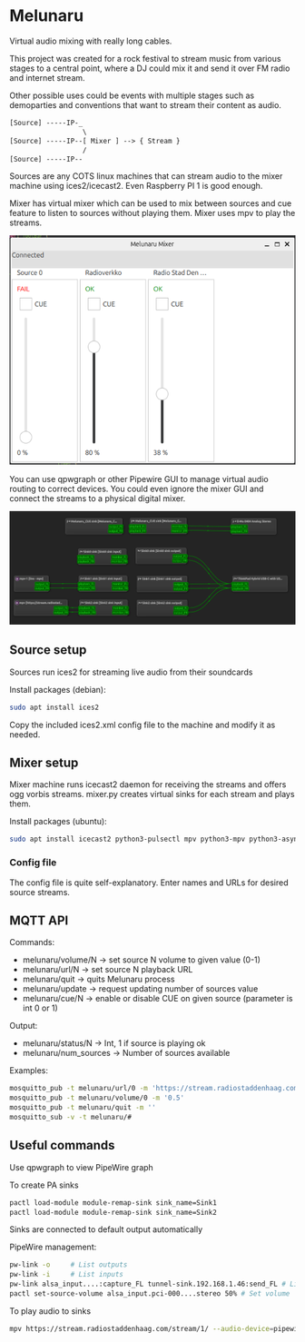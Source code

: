 # Melunaru

Virtual audio mixing with really long cables.

This project was created for a rock festival to stream music
from various stages to a central point, where a DJ could mix it 
and send it over FM radio and internet stream.

Other possible uses could be events with multiple stages such
as demoparties and conventions that want to stream their content
as audio.

```
[Source] -----IP-_
                  \
[Source] -----IP--[ Mixer ] --> { Stream }
                  /
[Source] -----IP--
```

Sources are any COTS linux machines that can stream audio to
the mixer machine using ices2/icecast2. Even Raspberry PI 1 is 
good enough.

Mixer has virtual mixer which can be used to mix between
sources and cue feature to listen to sources without
playing them. Mixer uses mpv to play the streams.

![Mixer GUI](gui-screenshot.png?raw=true "Mixer GUI")

You can use qpwgraph or other Pipewire GUI to manage
virtual audio routing to correct devices. You could even 
ignore the mixer GUI and connect the streams to a physical 
digital mixer. 

![qpwgraph](qpwgraph.png?raw=true "qpwgraph showing two playing sources")

## Source setup

Sources run ices2 for streaming live audio from their soundcards

Install packages (debian): 

```bash
sudo apt install ices2
```

Copy the included ices2.xml config file to the machine and
modify it as needed.

## Mixer setup

Mixer machine runs icecast2 daemon for receiving the streams 
and offers ogg vorbis streams. mixer.py creates virtual 
sinks for each stream and plays them.

Install packages (ubuntu): 

```bash
sudo apt install icecast2 python3-pulsectl mpv python3-mpv python3-asyncio-mqtt
```

### Config file

The config file is quite self-explanatory. Enter names and URLs for desired
source streams.

## MQTT API

Commands:

* melunaru/volume/N -> set source N volume to given value (0-1)
* melunaru/url/N -> set source N playback URL
* melunaru/quit -> quits Melunaru process
* melunaru/update -> request updating number of sources value
* melunaru/cue/N -> enable or disable CUE on given source (parameter is int 0 or 1)

Output: 

* melunaru/status/N -> Int, 1 if source is playing ok
* melunaru/num_sources -> Number of sources available


Examples:
```bash
mosquitto_pub -t melunaru/url/0 -m 'https://stream.radiostaddenhaag.com/stream/1/'
mosquitto_pub -t melunaru/volume/0 -m '0.5'
mosquitto_pub -t melunaru/quit -m ''
mosquitto_sub -v -t melunaru/#
```

## Useful commands

Use qpwgraph to view PipeWire graph

To create PA sinks

```bash
pactl load-module module-remap-sink sink_name=Sink1
pactl load-module module-remap-sink sink_name=Sink2
```

Sinks are connected to default output automatically

PipeWire management:

```bash
pw-link -o     # List outputs
pw-link -i     # List inputs
pw-link alsa_input....:capture_FL tunnel-sink.192.168.1.46:send_FL # Link output to input
pactl set-source-volume alsa_input.pci-000....stereo 50% # Set volume
```


To play audio to sinks

```bash
mpv https://stream.radiostaddenhaag.com/stream/1/ --audio-device=pipewire/Sink1
```

